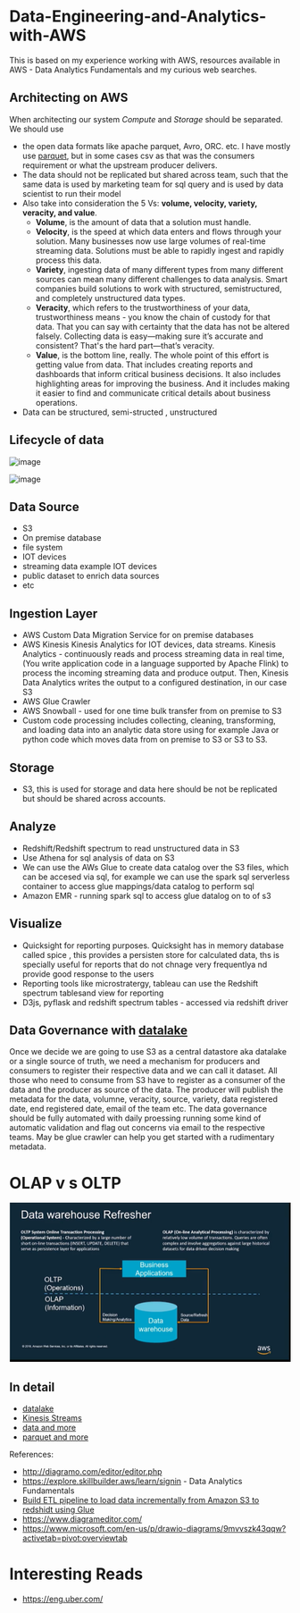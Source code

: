 # Data-Engineering-and-Analytics-with-AWS
This is based on my experience working with AWS, resources available in AWS - Data Analytics Fundamentals and my curious web searches.

## Architecting on AWS
When architecting our system *Compute* and *Storage* should be separated. We should use
- the open data formats like apache parquet, Avro, ORC. etc. I have mostly use [parquet](https://github.com/paramraghavan/Data-Engineering-and-Analysis-with-AWS/blob/main/parquet.md), but in some cases csv as that was the consumers requirement or what the upstream producer delivers.
- The data should not be replicated but shared across team, such that the same data is used by marketing team for sql query and is used by data scientist to run their model
- Also take into consideration the  5 Vs: **volume, velocity, variety, veracity, and value**. 
  - **Volume**, is the amount of data that a solution must handle. 
  - **Velocity**, is the speed at which data enters and flows through your solution. Many businesses now use large volumes of real-time streaming data. Solutions must be able to rapidly ingest and rapidly process this data. 
  - **Variety**, ingesting data of many different types from many different sources can mean many different challenges to data analysis. Smart companies build solutions to work with structured, semistructured, and completely unstructured data types. 
  - **Veracity**, which refers to the trustworthiness of your data, trustworthiness means - you know the chain of custody for that data. That you can say with certainty that the data has not be altered falsely. Collecting data is easy—making sure it’s accurate and consistent? That's the hard part—that’s veracity. 
  - **Value**, is the bottom line, really. The whole point of this effort is getting value from data. That includes creating reports and dashboards that inform critical business decisions. It also includes highlighting areas for improving the business. And it includes making it easier to find and communicate critical details about business operations.
- Data can be structured, semi-structed , unstructured

## Lifecycle of data

![image](https://user-images.githubusercontent.com/52529498/141691482-c8150b36-41f0-4469-8950-c57a3a0af909.png)

![image](https://user-images.githubusercontent.com/52529498/140820594-4f8775e2-7506-4b1f-a98e-c3e547dc9e73.png)

## Data Source
- S3
- On premise database
- file system
- IOT devices
- streaming data example IOT devices
- public dataset to enrich data sources
- etc

## Ingestion Layer
- AWS Custom Data Migration Service for on premise databases
- AWS Kinesis Kinesis Analytics for IOT devices, data streams. Kinesis Analytics - continuously reads and process streaming data in real time, (You write application code in a language supported by Apache Flink) to process the incoming streaming data and produce output. Then, Kinesis Data Analytics writes the output to a configured destination, in our case S3
- AWS Glue Crawler
- AWS Snowball - used for one time bulk transfer from on premise to S3
- Custom code  processing includes collecting, cleaning, transforming, and loading data into an analytic data store using for example Java or python code which moves data from on premise to S3 or S3 to S3.

## Storage
- S3, this is used for storage and data here should be not be replicated but should be shared across accounts.

## Analyze
- Redshift/Redshift spectrum to read unstructured data in S3
- Use Athena for sql analysis of data on S3
- We can use the AWs Glue to create data catalog over the S3 files, which can be accesed via sql, for example we can use the spark sql serverless container to access glue mappings/data catalog to perform sql
- Amazon EMR - running spark sql to access glue datalog on to of s3

## Visualize
- Quicksight for reporting purposes. Quicksight has in memory database called spice , this provides a persisten store for calculated data, ths is specially useful for reports that do not chnage very frequentlya nd provide good response to the users
- Reporting tools like microstratergy, tableau can use the Redshift spectrum tablesand view for reporting 
- D3js, pyflask and  redshift spectrum tables - accessed via redshift driver

## Data Governance with [datalake](https://github.com/paramraghavan/Data-Engineering-and-Analytics-with-AWS/blob/main/datalake/datalake.md)
Once we decide  we are going to use S3 as a  central datastore aka datalake or a  single source of truth, we need a mechanism for producers and consumers to register their respective data and we can call it dataset.  All those who need to consume from S3 have to register as a consumer of the data and the producer as  source of the data. The producer will publish the metadata for the data, volumne, veracity, source, variety, data registered date, end registered date, email of the team etc. The data governance should be fully automated with  daily proessing running some kind of automatic validation and flag out concerns via email to the respective teams. May be glue crawler can help you get started with a rudimentary metadata.

# OLAP v s OLTP
![img.png](img.png)

## In detail
- [datalake](datalake/datalake.md)
- [Kinesis Streams](kinesis_streams/kinesisstreams.md)
- [data and more](data.md)
- [parquet and more](parquet.md)


References:
- http://diagramo.com/editor/editor.php
- https://explore.skillbuilder.aws/learn/signin - Data Analytics Fundamentals
- [Build ETL pipeline to load data incrementally from Amazon S3 to redshidt using Glue](https://docs.aws.amazon.com/prescriptive-guidance/latest/patterns/build-an-etl-service-pipeline-to-load-data-incrementally-from-amazon-s3-to-amazon-redshift-using-aws-glue.html)
- https://www.diagrameditor.com/
- https://www.microsoft.com/en-us/p/drawio-diagrams/9mvvszk43qqw?activetab=pivot:overviewtab

# Interesting Reads
- https://eng.uber.com/

